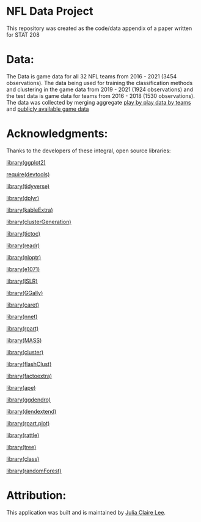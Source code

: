 # NFL Data Project

This repository was created as the code/data appendix of a paper written for STAT 208 


# Data:
The Data is game data for all 32 NFL teams from 2016 - 2021 (3454 observations). The data being used for training the classification methods and clustering in the game data from 2019 - 2021 (1924 observations) and the test data is game data for teams from 2016 - 2018 (1530 observations). The data was collected by merging aggregate [play by play data by teams](http://nflsavant.com/about.php) and [publicly available game data](http://www.habitatring.com/standings.csv) 


# Acknowledgments:


Thanks to the developers of these integral, open source libraries:



[library(ggplot2)](https://github.com/tidyverse/ggplot2)

[require(devtools) ](https://github.com/r-lib/devtools)

[library(tidyverse) ](https://github.com/tidyverse/tidyverse)

[library(dplyr)](https://github.com/tidyverse/dplyr)

[library(kableExtra)](https://cran.r-project.org/web/packages/kableExtra/index.html)

[library(clusterGeneration)](https://cran.r-project.org/web/packages/clusterGeneration/clusterGeneration.pdf)

[library(tictoc)](https://cran.r-project.org/web/packages/tictoc/tictoc.pdf)

[library(readr)](https://cran.r-project.org/web/packages/readr/readr.pdf)

[library(nloptr)](https://cran.r-project.org/web/packages/nloptr/nloptr.pdf)

[library(e1071)](https://cran.r-project.org/web/packages/e1071/e1071.pdf)

[library(ISLR)](https://cran.r-project.org/web/packages/ISLR/ISLR.pdf)

[library(GGally)](https://cran.r-project.org/web/packages/GGally/GGally.pdf)

[library(caret)](https://cran.r-project.org/web/packages/caret/caret.pdf)

[library(nnet)](https://cran.r-project.org/web/packages/nnet/nnet.pdf)

[library(rpart)](https://cran.r-project.org/web/packages/rpart/rpart.pdf)

[library(MASS)](https://cran.r-project.org/web/packages/MASS/MASS.pdf)

[library(cluster)](https://cran.r-project.org/web/packages/cluster/cluster.pdf)

[library(flashClust)](https://cran.r-project.org/web/packages/flashClust/flashClust.pdf)

[library(factoextra)](https://cran.r-project.org/web/packages/factoextra/factoextra.pdf)

[library(ape)](https://cran.r-project.org/web/packages/ape/ape.pdf)

[library(ggdendro)](https://cran.r-project.org/web/packages/ggdendro/ggdendro.pdf)

[library(dendextend)](https://cran.r-project.org/web/packages/dendextend/dendextend.pdf)

[library(rpart.plot)](https://cran.r-project.org/web/packages/rpart.plot/rpart.plot.pdf)

[library(rattle)](https://cran.r-project.org/web/packages/rattle/rattle.pdf)

[library(tree)](https://cran.r-project.org/web/packages/tree/tree.pdf)

[library(class)](https://cran.r-project.org/web/packages/class/class.pdf)

[library(randomForest)](https://cran.r-project.org/web/packages/randomForest/randomForest.pdf)



# Attribution:

This application was built and is maintained by [Julia Claire Lee](https://github.com/JuliaClaireLee).
